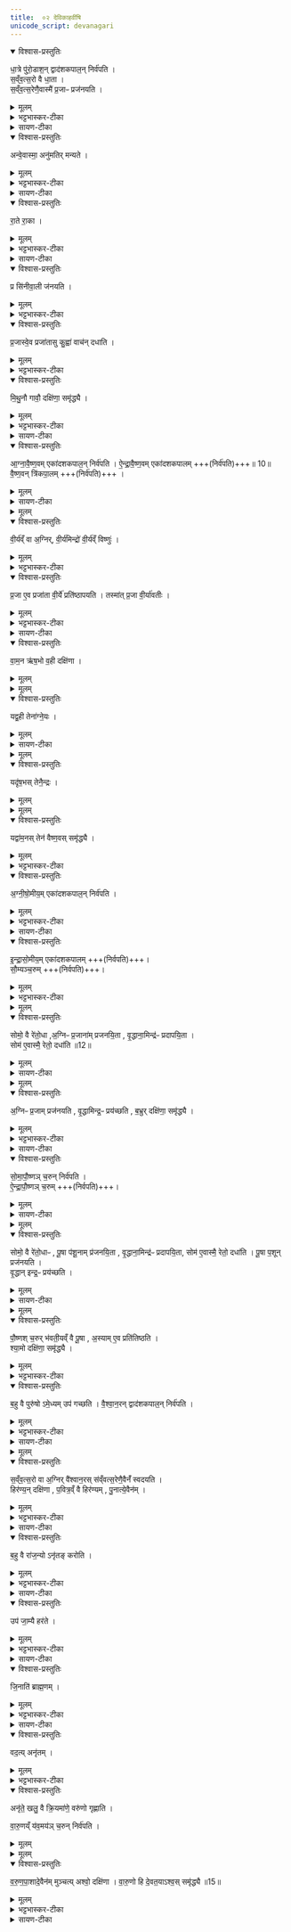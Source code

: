 ```yaml
---
title:  ०२ देविकाहवींषि
unicode_script: devanagari
---
```


<details open><summary>विश्वास-प्रस्तुतिः</summary>

धा॒त्रे पु॑रो॒डाश॒न् द्वाद॑शकपाल॒न् निर्व॑पति ।  
स॒व्ँव॒त्स॒रो वै धा॒ता ।  
स॒व्ँव॒त्स॒रेणै॒वास्मै॑ प्र॒जाᳶ प्रज॑नयति ।
</details>

<details><summary>मूलम्</summary>

धा॒त्रे पु॑रो॒डाश॒न् द्वाद॑शकपाल॒न् निर्व॑पति ।  
स॒व्ँव॒त्स॒रो वै धा॒ता ।  
स॒व्ँव॒त्स॒रेणै॒वास्मै॑ प्र॒जाᳶ प्रज॑नयति ।
</details>

<details><summary>भट्टभास्कर-टीका</summary>

1 धात्रे पुरोडाशमित्यादि ॥ देविकाहविषाम् ।
</details>

<details><summary>सायण-टीका</summary>

अत्र धात्रादीन्पञ्च देवान्दक्षिणां च प्रजोत्पत्त्युपयोगेन प्रशंसति –  

“धात्रे पुरोडाशं द्वादशकपालं निर्वपति। संवत्सरो वै धाता। संवत्सरेणैवास्मै प्रजाः प्रजनयति। 
</details>

<details open><summary>विश्वास-प्रस्तुतिः</summary>

अन्वे॒वास्मा॒ अनु॑मतिर् मन्यते ।
</details>

<details><summary>मूलम्</summary>

अन्वे॒वास्मा॒ अनु॑मतिर् मन्यते ।
</details>

<details><summary>भट्टभास्कर-टीका</summary>

अनुमतिः प्रजा अनुमन्यते ।
</details>

<details><summary>सायण-टीका</summary>

अन्वेवास्मा अनुमतिर्मन्यते। 
</details>

<details open><summary>विश्वास-प्रस्तुतिः</summary>

रा॒ते रा॒का ।
</details>

<details><summary>मूलम्</summary>

रा॒ते रा॒का ।
</details>

<details><summary>भट्टभास्कर-टीका</summary>

राका राते ददाति ।
</details>

<details><summary>सायण-टीका</summary>

राते राका। 
</details>

<details open><summary>विश्वास-प्रस्तुतिः</summary>

प्र सि॑नीवा॒ली ज॑नयति ।
</details>

<details><summary>मूलम्</summary>

प्र सि॑नीवा॒ली ज॑नयति ।
</details>

<details><summary>भट्टभास्कर-टीका</summary>

सिनीवाली प्रजनयति ।
</details>

<details open><summary>विश्वास-प्रस्तुतिः</summary>

प्र॒जास्वे॒व प्रजा॑तासु कु॒ह्वा॑ वाच॑न् दधाति ।
</details>

<details><summary>मूलम्</summary>

प्र॒जास्वे॒व प्रजा॑तासु कु॒ह्वा॑ वाच॑न् दधाति ।
</details>

<details><summary>भट्टभास्कर-टीका</summary>

कुह्वा प्रजासु वाचं दधाति ।
</details>

<details open><summary>विश्वास-प्रस्तुतिः</summary>

मि॒थु॒नौ गावौ॒ दक्षि॑णा॒ समृ॑द्ध्यै ।
</details>

<details><summary>मूलम्</summary>

मि॒थु॒नौ गावौ॒ दक्षि॑णा॒ समृ॑द्ध्यै ।
</details>

<details><summary>भट्टभास्कर-टीका</summary>

मिथुनौ स्त्रीपुंसौ गावौ । मिथुनत्वात् सृष्टिसमृद्धिर्भवति ॥
</details>

<details><summary>सायण-टीका</summary>

संवत्सरकालस्वामी धाता गर्भधारणमारभ्य संवत्सरादर्वागेव प्रजोत्पत्तिं कारयति। अनुमतिदेवता यजमानार्थं प्रजोत्पत्तिमङ्गी करोति। राका तु पुत्रपुष्ट्यादिरूपं राते ददाति। सिनीवाली तद्रुपं गर्भं निःसारयति। कुहूदेवतयाऽर्ध्वयुः प्रजासु वाचमुच्‍चारयितुं सामर्थ्यं च दधाति।
</details>

<details open><summary>विश्वास-प्रस्तुतिः</summary>

आ॒ग्ना॒वै॒ष्ण॒वम् एका॑दशकपाल॒न् निर्व॑पति ।
ऐ॒न्द्रा॒वै॒ष्ण॒वम्  एका॑दशकपालम् +++(निर्व॑पति)+++॥ 10॥
वै॒ष्ण॒वन् त्रि॑कपा॒लम् +++(निर्व॑पति)+++ ।
</details>

<details><summary>मूलम्</summary>

आ॒ग्ना॒वै॒ष्ण॒वम् एका॑दशकपाल॒न् निर्व॑पति ।
ऐ॒न्द्रा॒वै॒ष्ण॒वम्  एका॑दशकपालम् +++(निर्व॑पति)+++॥ 10॥
वै॒ष्ण॒वन् त्रि॑कपा॒लम् +++(निर्व॑पति)+++ ।
</details>

<details><summary>सायण-टीका</summary>

अथ त्रिहविष्काणि त्रीणि कर्माण्येकैकहविष्के द्वे कर्मणी च क्रमेण विधत्ते –  
आग्नावैष्णवमिति। बभ्रुः कपिलः। प्रथमस्य त्रिहविष्कस्य देवता दक्षिणां च प्रशंसति –  
“आग्नावैष्णवमेकादशकपालं निर्वपति। ऐन्द्रावैष्णवमेकादशकपालम् (१)। वैष्णवं त्रिकपालम्। 
</details>

<details><summary>मूलम्</summary>

वी॒र्य॑व्ँ वा अ॒ग्निः ।
वी॒र्य॑मिन्द्रः॑ ।
वी॒र्य॑व्ँविष्णुः॑ ।
</details>

<details open><summary>विश्वास-प्रस्तुतिः</summary>

वी॒र्य॑व्ँ वा अ॒ग्निर्, वी॒र्य॑मिन्द्रो॑ वी॒र्य॑व्ँ विष्णुः॑ ।
</details>

<details><summary>मूलम्</summary>

वी॒र्य॑व्ँ वा अ॒ग्निर्, वी॒र्य॑मिन्द्रो॑ वी॒र्य॑व्ँ विष्णुः॑ ।
</details>

<details><summary>भट्टभास्कर-टीका</summary>

2 वीर्यं वा इत्यादि ॥ तद्धेतुत्वात्ताच्छब्द्यम् ।
</details>

<details open><summary>विश्वास-प्रस्तुतिः</summary>

प्र॒जा ए॒व प्रजा॑ता वी॒र्ये॑ प्रति॑ष्ठापयति ।
तस्मा॑त् प्र॒जा वी॒र्या॑वतीः ।
</details>

<details><summary>मूलम्</summary>

प्र॒जा ए॒व प्रजा॑ता वी॒र्ये॑ प्रति॑ष्ठापयति ।
तस्मा॑त् प्र॒जा वी॒र्या॑वतीः ।
</details>

<details><summary>भट्टभास्कर-टीका</summary>

वीर्यावतीरिति । 'अन्येषामपि'इति दीर्घः. । 'वा छन्दसि'इति पूर्वसवर्णदीर्घत्वम् ।
</details>

<details><summary>सायण-टीका</summary>

आग्नेयादीनां वीर्यप्रदत्वात्तद्रूपत्वम्। प्रजानां स्वस्वव्यापारसामर्थ्यं वीर्यम्।
</details>

<details open><summary>विश्वास-प्रस्तुतिः</summary>

वा॒म॒न ऋ॑ष॒भो व॒ही दक्षि॑णा ।  
</details>

<details><summary>मूलम्</summary>

वा॒म॒न ऋ॑ष॒भो व॒ही दक्षि॑णा ।  
</details>


<details><summary>मूलम्</summary>

यद्व॒ही ।
तेना॑ग्ने॒यः ।
</details>

<details open><summary>विश्वास-प्रस्तुतिः</summary>

यद्व॒ही तेना॑ग्ने॒यः ।   
</details>

<details><summary>मूलम्</summary>

यद्व॒ही तेना॑ग्ने॒यः ।   
</details>

<details><summary>सायण-टीका</summary>

वहीत्यादीनामग्न्यादिप्रियत्वादाग्नेयादित्वम्।  
</details>


<details><summary>मूलम्</summary>

यदृ॑ष॒भः ॥11॥  
तेनै॒न्द्रः ।
</details>

<details open><summary>विश्वास-प्रस्तुतिः</summary>

यदृ॑ष॒भस् तेनै॒न्द्रः ।  
</details>

<details><summary>मूलम्</summary>

यदृ॑ष॒भस् तेनै॒न्द्रः ।  
</details>


<details><summary>मूलम्</summary>

यद्वा॑म॒नः ।
तेन॑ वैष्ण॒वस्समृ॑द्ध्यै ।
</details>

<details open><summary>विश्वास-प्रस्तुतिः</summary>

यद्वा॑म॒नस् तेन॑ वैष्ण॒वस् समृ॑द्ध्यै ।
</details>

<details><summary>मूलम्</summary>

यद्वा॑म॒नस् तेन॑ वैष्ण॒वस् समृ॑द्ध्यै ।
</details>

<details><summary>भट्टभास्कर-टीका</summary>

वामन इत्यादि । गतम् ॥
</details>

<details open><summary>विश्वास-प्रस्तुतिः</summary>

अ॒ग्नी॒षो॒मीय॒म् एका॑दशकपाल॒न् निर्व॑पति ।
</details>

<details><summary>मूलम्</summary>

अ॒ग्नी॒षो॒मीय॒म् एका॑दशकपाल॒न् निर्व॑पति ।
</details>

<details><summary>भट्टभास्कर-टीका</summary>

3 अग्नीषोमीयमिति ॥ द्यावापृथिव्यादिना छः ।
</details>

<details><summary>सायण-टीका</summary>

मध्यमस्य त्रिहविष्कस्य देवता दक्षिणां च प्रशंसति –  
“अग्नीषोमीयमेकादशकपालं निर्वपति। 
</details>

<details open><summary>विश्वास-प्रस्तुतिः</summary>

इ॒न्द्रा॒सो॒मीय॒म् एका॑दशकपालम्  +++(निर्वपति)+++।  
सौ॒म्यञ्च॒रुम् +++(निर्वपति)+++।   
</details>

<details><summary>मूलम्</summary>

इ॒न्द्रा॒सो॒मीय॒म् एका॑दशकपालम्  +++(निर्वपति)+++।  
सौ॒म्यञ्च॒रुम् +++(निर्वपति)+++।   
</details>

<details><summary>भट्टभास्कर-टीका</summary>

इन्द्रासोमीयम् । छान्दसश्छः ।
</details>


<details><summary>मूलम्</summary>

सोमो॒ वै रे॑तो॒धाः ।
अ॒ग्निᳶ प्र॒जाना॑म्प्रजनयि॒ता ।
वृ॒द्धाना॒मिन्द्र॑ᳶ प्रदापयि॒ता ।
</details>

<details open><summary>विश्वास-प्रस्तुतिः</summary>

सोमो॒ वै रे॑तो॒धा ,अ॒ग्निᳶ प्र॒जाना॑म् प्रजनयि॒ता , वृ॒द्धाना॒मिन्द्र॑ᳶ प्रदापयि॒ता ।   
सोम॑ ए॒वास्मै॒ रेतो॒ दधा॑ति ॥12॥  
</details>

<details><summary>मूलम्</summary>

सोमो॒ वै रे॑तो॒धा ,अ॒ग्निᳶ प्र॒जाना॑म् प्रजनयि॒ता , वृ॒द्धाना॒मिन्द्र॑ᳶ प्रदापयि॒ता ।   
सोम॑ ए॒वास्मै॒ रेतो॒ दधा॑ति ॥12॥  
</details>

<details><summary>सायण-टीका</summary>

सोमो वै रेतोधाः। अग्निः प्रजानां प्रजनयिता। वृद्धानामिन्द्रः प्रदापयिता। सोम एवास्मै रेतो दधाति (३) । 

गर्भाशये निषिक्तं रेतो यथा बहिर्न निःसरति, यथा च न पूयति, तथा सोमो धारणसामर्थ्यं प्रयच्छति। 
</details>

<details><summary>मूलम्</summary>

अ॒ग्निᳶ प्र॒जाम्प्रज॑नयति ।
वृ॒द्धामिन्द्र॒ᳶ प्रय॑च्छति ।
ब॒भ्रुर्दक्षि॑णा॒ समृ॑द्ध्यै ।
</details>

<details open><summary>विश्वास-प्रस्तुतिः</summary>

अ॒ग्निᳶ प्र॒जाम् प्रज॑नयति ,  वृ॒द्धामिन्द्र॒ᳶ प्रय॑च्छति ,  ब॒भ्रुर् दक्षि॑णा॒ समृ॑द्ध्यै ।
</details>

<details><summary>मूलम्</summary>

अ॒ग्निᳶ प्र॒जाम् प्रज॑नयति ,  वृ॒द्धामिन्द्र॒ᳶ प्रय॑च्छति ,  ब॒भ्रुर् दक्षि॑णा॒ समृ॑द्ध्यै ।
</details>

<details><summary>भट्टभास्कर-टीका</summary>

बभ्रुः ईषत्पिङ्गलः ॥
</details>

<details><summary>सायण-टीका</summary>

अग्निः प्रजां प्रजनयति। वृद्धामिन्द्रः प्रयच्छति। बभ्रुर्दक्षिणा समृद्ध्यै” [ब्रा० का० १ प्र० ७ अ० २] इति।  

धृतस्य च गर्भस्य पतनादिविघ्नं परिहृत्याग्निः प्रजा उत्पादयति। इन्द्रस्तूत्पन्नाः प्रजाः स्वस्वोचितगुणैरभिवृद्धा यथा भवन्ति तथा सामर्थ्यं प्रयच्छति।  
</details>

<details open><summary>विश्वास-प्रस्तुतिः</summary>

सो॒मा॒पौ॒ष्णञ् च॒रुन् निर्व॑पति ।   
ऐ॒न्द्रा॒पौ॒ष्णञ् च॒रुम् +++(निर्वपति)+++।  
</details>

<details><summary>मूलम्</summary>

सो॒मा॒पौ॒ष्णञ् च॒रुन् निर्व॑पति ।   
ऐ॒न्द्रा॒पौ॒ष्णञ् च॒रुम् +++(निर्वपति)+++।  
</details>

<details><summary>सायण-टीका</summary>

अन्त्यस्य त्रिहविष्कस्य देवता दक्षिणां च प्रशंसति–  

“सोमापौष्णं चरुं निर्वपति। ऐन्द्रापौष्णं चरुम्।  
</details>

<details><summary>मूलम्</summary>

सोमो॒ वै रे॑तो॒धाः ।
पू॒षा प॑शू॒नाम्प्र॑जनयि॒ता ।
वृ॒द्धाना॒मिन्द्र॑ᳶ प्रदापयि॒ता ।
सोम॑ ए॒वास्मै॒ रेतो॒ दधा॑ति ।
</details>

<details open><summary>विश्वास-प्रस्तुतिः</summary>

सोमो॒ वै रे॑तो॒धाᳶ , पू॒षा प॑शू॒नाम् प्र॑जनयि॒ता , वृ॒द्धाना॒मिन्द्र॑ᳶ प्रदापयि॒ता, सोम॑ ए॒वास्मै॒ रेतो॒ दधा॑ति ।
पू॒षा प॒शून् प्रज॑नयति ।   
वृ॒द्धान् इन्द्र॒ᳶ प्रय॑च्छति ।
</details>

<details><summary>मूलम्</summary>

सोमो॒ वै रे॑तो॒धाᳶ , पू॒षा प॑शू॒नाम् प्र॑जनयि॒ता , वृ॒द्धाना॒मिन्द्र॑ᳶ प्रदापयि॒ता, सोम॑ ए॒वास्मै॒ रेतो॒ दधा॑ति ।
पू॒षा प॒शून् प्रज॑नयति ।   
वृ॒द्धान् इन्द्र॒ᳶ प्रय॑च्छति ।
</details>

<details><summary>सायण-टीका</summary>

सोमो वै रेतोधाः। पूषा पशूनां प्रजनयिता। वृद्धानामिन्द्रः प्रदापयिता। सोम एवास्मै रेतो दधाति। पूषा पशून्प्रजनयति (४)। वृद्धानिन्द्रः प्रयच्छति। 

आद्ये त्रिहविष्के व्यासक्तदेवतान्तःपाती यो विष्णुः स एवैकाकी वैष्णवं त्रिकपालमित्यत्रोच्यते, न त्वन्यः कश्चिदतः सहैव व्याख्यानं कृतम्। इह तु व्यासक्तदेवतान्तःपाती पूषा। कश्चित्पोषकः पुरुषविशेषः। पौष्णचरौ तु भूमिः पूषा। अतो देवताभेदात्पृथग्व्याख्यानम्।
</details>

<details><summary>मूलम्</summary>

पौ॒ष्णश् च॒रुर् भ॑वति ।
इ॒यव्ँ वै पू॒षा ।
अ॒स्यामे॒व प्रति॑-तिष्ठति ।
</details>

<details open><summary>विश्वास-प्रस्तुतिः</summary>

पौ॒ष्णश् च॒रुर् भ॑वती॒यव्ँ वै पू॒षा , अ॒स्याम् ए॒व प्रति॑तिष्ठति ।   
श्या॒मो दक्षि॑णा॒ समृ॑द्ध्यै ।
</details>

<details><summary>मूलम्</summary>

पौ॒ष्णश् च॒रुर् भ॑वती॒यव्ँ वै पू॒षा , अ॒स्याम् ए॒व प्रति॑तिष्ठति ।   
श्या॒मो दक्षि॑णा॒ समृ॑द्ध्यै ।
</details>

<details><summary>भट्टभास्कर-टीका</summary>

4 इयं वा इति ॥ पुष्टिहेतुत्वात् पूषा पृथिवी ॥
</details>



<details open><summary>विश्वास-प्रस्तुतिः</summary>

ब॒हु वै पुरु॑षो ऽमे॒ध्यम् उप॑ गच्छति ।
वै॒श्वा॒न॒रन् द्वाद॑शकपाल॒न् निर्व॑पति ।
</details>

<details><summary>मूलम्</summary>

ब॒हु वै पुरु॑षो ऽमे॒ध्यम् उप॑ गच्छति ।
वै॒श्वा॒न॒रन् द्वाद॑शकपाल॒न् निर्व॑पति ।
</details>

<details><summary>भट्टभास्कर-टीका</summary>

5 बहु वा इत्यादि ॥ अमेध्यं अयज्ञार्हं बहूपगच्छति पुरुषो येन स्वयमभोज्यान्नः स्यात् । 'ययतोश्चातदर्थे'इत्युत्तरपदान्तोदात्तत्वम् ।
</details>

<details><summary>सायण-टीका</summary>

एकहविष्के पञ्चमे कर्मणि देवतां दक्षिणां च प्रशंसति–  

“बहु वै पुरुषोऽमेध्यमुपगच्छति। वैश्वानरं द्वादशकपालं निर्वपति। 
</details>

<details><summary>मूलम्</summary>

स॒व्ँव॒त्स॒रो वा अ॒ग्निर्वै॑श्वान॒रः ।
स॒व्ँवत्स॒रेणै॒वैनँ॑ स्वदयति ।

हिर॑ण्य॒न्दक्षि॑णा ॥14॥
प॒वित्र॒व्ँ वै हिर॑ण्यम् ।
पु॒नात्ये॒वैन॑म् ।
</details>

<details open><summary>विश्वास-प्रस्तुतिः</summary>

स॒व्ँव॒त्स॒रो वा अ॒ग्निर् वै॑श्वान॒रस् स॑व्ँवत्स॒रेणै॒वैनँ॑ स्वदयति ।   
हिर॑ण्य॒न् दक्षि॑णा , प॒वित्र॒व्ँ वै हिर॑ण्यम् , पु॒नात्ये॒वैन॑म् ।
</details>

<details><summary>मूलम्</summary>

स॒व्ँव॒त्स॒रो वा अ॒ग्निर् वै॑श्वान॒रस् स॑व्ँवत्स॒रेणै॒वैनँ॑ स्वदयति ।   
हिर॑ण्य॒न् दक्षि॑णा , प॒वित्र॒व्ँ वै हिर॑ण्यम् , पु॒नात्ये॒वैन॑म् ।
</details>

<details><summary>भट्टभास्कर-टीका</summary>

स्वदयतीति । एनं यजमानं भोज्यान्नं करोति । गतमन्यत् ॥
</details>

<details><summary>सायण-टीका</summary>

संवत्सरो वा अग्निर्वैश्वानरः। संवत्सरेणैवैनँ स्वदयति। हिरण्यं दक्षिणां (५) । पवित्रं वै हिरण्यम्। पुनात्येवैनम्” [ब्रा० का० १ प्र० ७ अ० २] इति।   

अमेध्यत्वमशुचित्वं, तच्च बहुविधं भोजनादिकालेषु पुनः पुनः प्रवृत्तत्वात्। तत्र संवत्सरस्वामी वैश्वानरोऽग्निः संवत्सरकालेनैनं यजमानं स्वदयति मेध्यं करोति। तच्‍चात्रेष्टिमात्रेण लभ्यते। हिरण्यस्योच्छिष्टादिसंस्पर्शेऽपि मृद्भाण्डवत्परित्यागाभावात्पवित्रत्वम्।  
</details>

<details open><summary>विश्वास-प्रस्तुतिः</summary>

ब॒हु वै रा॑ज॒न्यो ऽनृ॑तङ् करोति ।
</details>

<details><summary>मूलम्</summary>

ब॒हु वै रा॑ज॒न्यो ऽनृ॑तङ् करोति ।
</details>

<details><summary>भट्टभास्कर-टीका</summary>

6 बहु वा इत्यादि ॥ राजन्यः क्षत्रियो बह्वनृतं वाचं करोति ।
'राजश्वशुराद्यत्"राज्ञोऽपत्ये जातिग्रहणम्' ।  
</details>

<details><summary>सायण-टीका</summary>

एकहविष्के षष्ठे कर्मणि देवतां [ दक्षिणां च ] प्रशंसति —  
“बहु वै राजन्योऽनृतं करोति।   

राजन्यः क्षत्त्रियो बहुविधमनृतमशास्त्रीयं करोति। 
</details>

<details open><summary>विश्वास-प्रस्तुतिः</summary>

उप॑ जा॒म्यै हर॑ते ।
</details>

<details><summary>मूलम्</summary>

उप॑ जा॒म्यै हर॑ते ।
</details>

<details><summary>भट्टभास्कर-टीका</summary>

किंकिमित्याह - जाम्यै अहिते उपहरते प्रणयं प्रयच्छति । जामिः भगिनीत्येके । कश्चिदाह - जामिर्जाड्यमालस्यं मरणं कंचिन्मारयितुं कस्मैचिदभिसंधित्सया धनमुपहरति । यद्वा - इदानीमुदासितव्यमिति धनं प्रेषयति । अपर आह - जामिर्जाया । कर्मणि चतुर्थी । भार्यामपि कस्मैचिदुपहरते । यद्वा - परस्य भार्यामुपेत्य अपहरति, किञ्च क्षिपति ।
</details>

<details><summary>सायण-टीका</summary>

उप जाम्यै हरते।    

तद्यथा–जाम्यै जायायै जायात्वं संपादयितुमुपहरते यस्य कस्यचिद्गृहमुपेत्य स्त्रियं हरति। 
</details>

<details open><summary>विश्वास-प्रस्तुतिः</summary>

जि॒नाति॑ ब्राह्म॒णम् ।
</details>

<details><summary>मूलम्</summary>

जि॒नाति॑ ब्राह्म॒णम् ।
</details>

<details><summary>भट्टभास्कर-टीका</summary>

जिनाति ब्राह्मणं करातिप्रसङ्गान्निर्धनीकरोति ।
</details>

<details><summary>सायण-टीका</summary>

जिनाति ब्राह्मणम्।   

ब्राह्मणं विद्याप्रसङ्गादिना जिनाति जयति न्यक्‍करोति। स्पष्टमन्यत्।
</details>

<details open><summary>विश्वास-प्रस्तुतिः</summary>

वद॒त्य् अनृ॑तम् ।
</details>

<details><summary>मूलम्</summary>

वद॒त्य् अनृ॑तम् ।
</details>

<details><summary>भट्टभास्कर-टीका</summary>

अनृतमसत्यं च परातिसंधित्सया वदति सर्वं चेदमनृतं पापम् ।
</details>

<details open><summary>विश्वास-प्रस्तुतिः</summary>

अनृ॑ते॒ खलु॒ वै क्रि॒यमा॑णे॒ वरु॑णो गृह्णाति ।

वा॒रु॒णय्ँ य॑व॒मय॑ञ् च॒रुन् निर्व॑पति ।
</details>

<details><summary>मूलम्</summary>

अनृ॑ते॒ खलु॒ वै क्रि॒यमा॑णे॒ वरु॑णो गृह्णाति ।

वा॒रु॒णय्ँ य॑व॒मय॑ञ् च॒रुन् निर्व॑पति ।
</details>


<details><summary>मूलम्</summary>

व॒रु॒ण॒पा॒शादे॒वैन॑म्मुञ्चति ।
अश्वो॒ दक्षि॑णा ।
</details>

<details open><summary>विश्वास-प्रस्तुतिः</summary>

व॒रु॒ण॒पा॒शादे॒वैन॑म् मुञ्चत्य् अश्वो॒ दक्षि॑णा । वा॒रु॒णो हि दे॒वत॒याऽश्व॒स् समृ॑द्ध्यै ॥15॥
</details>

<details><summary>मूलम्</summary>

व॒रु॒ण॒पा॒शादे॒वैन॑म् मुञ्चत्य् अश्वो॒ दक्षि॑णा । वा॒रु॒णो हि दे॒वत॒याऽश्व॒स् समृ॑द्ध्यै ॥15॥
</details>

<details><summary>भट्टभास्कर-टीका</summary>

अनृते च क्रियमाणे वरुणो गृह्नाति । वारुणेन वरुणपाशान्मुक्तो भवति ॥

इति सप्तमे द्वितीयोऽनुवाकः ॥  

</details>

<details><summary>सायण-टीका</summary>

वरुणपाशादेवैनं मुञ्चति। अश्वो दक्षिणा। वारुणो हि देवतयाऽश्वः समृद्ध्यै (६)” [ब्रा० का० १ प्र० ७ अ० २] इति।  

प्रतिग्रहमन्त्रे वरुणायाश्वमित्याम्नातत्वादश्वस्य वारुणत्वम्।  
</details>
